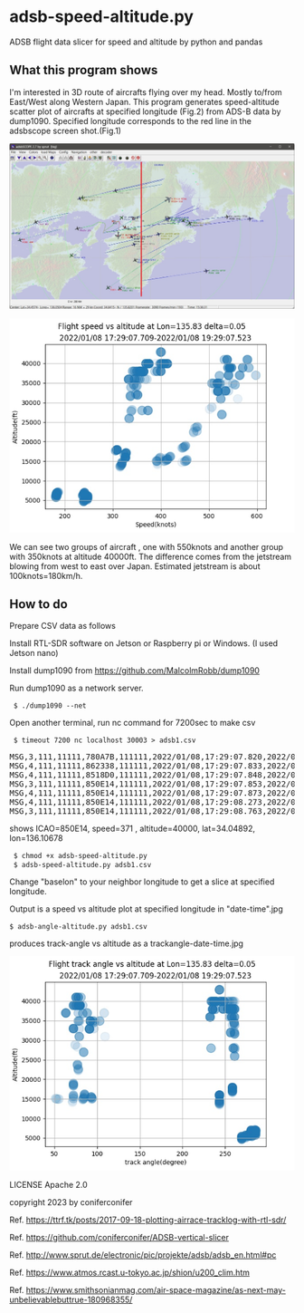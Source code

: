 # adsb-speed-altitude.py 
ADSB flight data slicer for speed and altitude by python and pandas

## What this program shows

I'm interested in 3D route of aircrafts flying over my head. Mostly to/from East/West
along Western Japan. 
This program generates speed-altitude scatter plot of aircrafts at specified longitude (Fig.2) from ADS-B data by dump1090.
Specified longitude corresponds to the red line in the adsbscope screen shot.(Fig.1)

![Fig.1 aircraft flow ](adsbscope.jpg)


![Fig.2 speed vs altitude](adsb5.jpg)

We can see two groups of aircraft , one with 550knots and another group with 350knots at altitude 40000ft.
The difference comes from the jetstream blowing from west to east over Japan.
Estimated jetstream is about 100knots=180km/h.

## How to do
Prepare CSV data as follows

Install RTL-SDR software on Jetson or Raspberry pi or Windows. (I used Jetson nano)

Install dump1090 from https://github.com/MalcolmRobb/dump1090

Run dump1090 as a network server.

	 $ ./dump1090 --net

Open another terminal, run nc command for 7200sec to make csv

	 $ timeout 7200 nc localhost 30003 > adsb1.csv

<pre>
MSG,3,111,11111,780A7B,111111,2022/01/08,17:29:07.820,2022/01/08,17:29:07.777,,36000,,,33.96786,134.76025,,,,,,0
MSG,4,111,11111,862338,111111,2022/01/08,17:29:07.833,2022/01/08,17:29:07.778,,,436,72,,,3392,,,,,0
MSG,4,111,11111,8518D0,111111,2022/01/08,17:29:07.848,2022/01/08,17:29:07.840,,,365,223,,,-1664,,,,,0
MSG,3,111,11111,850E14,111111,2022/01/08,17:29:07.853,2022/01/08,17:29:07.841,,40000,,,34.04984,136.10842,,,,,,0
MSG,4,111,11111,850E14,111111,2022/01/08,17:29:07.873,2022/01/08,17:29:07.842,,,371,236,,,0,,,,,0
MSG,4,111,11111,850E14,111111,2022/01/08,17:29:08.273,2022/01/08,17:29:08.236,,,371,236,,,0,,,,,0
MSG,3,111,11111,850E14,111111,2022/01/08,17:29:08.763,2022/01/08,17:29:08.758,,40000,,,34.04892,136.10687,,,,,,0
</pre>
shows ICAO=850E14, speed=371 , altitude=40000, lat=34.04892, lon=136.10678


	 $ chmod +x adsb-speed-altitude.py
	 $ adsb-speed-altitude.py adsb1.csv

Change "baselon" to your neighbor longitude to get a slice at specified longitude.

Output is a speed vs altitude plot at specified longitude in  "date-time".jpg

	$ adsb-angle-altitude.py adsb1.csv

produces track-angle vs altitude as a trackangle-date-time.jpg


![Fig.3 track angle vs altitude](trackangle-2022-01-08-17-29-07.709.jpg)



LICENSE Apache 2.0

copyright 2023 by coniferconifer

Ref. https://ttrf.tk/posts/2017-09-18-plotting-airrace-tracklog-with-rtl-sdr/

Ref. https://github.com/coniferconifer/ADSB-vertical-slicer

Ref. http://www.sprut.de/electronic/pic/projekte/adsb/adsb_en.html#pc

Ref. https://www.atmos.rcast.u-tokyo.ac.jp/shion/u200_clim.htm

Ref. https://www.smithsonianmag.com/air-space-magazine/as-next-may-unbelievablebuttrue-180968355/